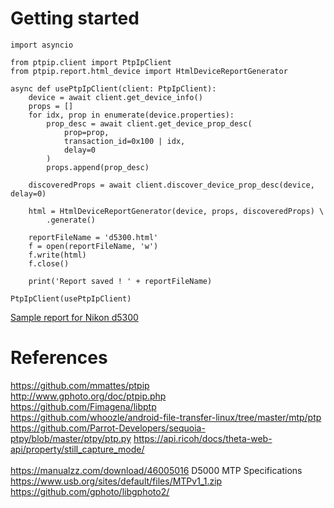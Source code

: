 # Getting started

```
import asyncio

from ptpip.client import PtpIpClient
from ptpip.report.html_device import HtmlDeviceReportGenerator

async def usePtpIpClient(client: PtpIpClient):
    device = await client.get_device_info()
    props = []
    for idx, prop in enumerate(device.properties):
        prop_desc = await client.get_device_prop_desc(
            prop=prop,
            transaction_id=0x100 | idx,
            delay=0
        )
        props.append(prop_desc)

    discoveredProps = await client.discover_device_prop_desc(device, delay=0)

    html = HtmlDeviceReportGenerator(device, props, discoveredProps) \
        .generate()

    reportFileName = 'd5300.html'
    f = open(reportFileName, 'w')
    f.write(html)
    f.close()

    print('Report saved ! ' + reportFileName)

PtpIpClient(usePtpIpClient)

```

[Sample report for Nikon d5300](https://dethcount.github.io/ptpip-d5300/d5300.html)

# References

https://github.com/mmattes/ptpip \
http://www.gphoto.org/doc/ptpip.php \
https://github.com/Fimagena/libptp \
https://github.com/whoozle/android-file-transfer-linux/tree/master/mtp/ptp \
https://github.com/Parrot-Developers/sequoia-ptpy/blob/master/ptpy/ptp.py
https://api.ricoh/docs/theta-web-api/property/still_capture_mode/ \
\
https://manualzz.com/download/46005016 D5000 MTP Specifications \
https://www.usb.org/sites/default/files/MTPv1_1.zip \
https://github.com/gphoto/libgphoto2/
